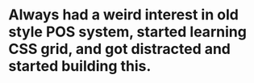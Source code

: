 # Always had a weird interest in old style POS system, started learning CSS grid, and got distracted and started building this.